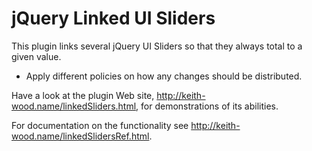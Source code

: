 jQuery Linked UI Sliders
========================

This plugin links several jQuery UI Sliders so that they always total to a given value.

* Apply different policies on how any changes should be distributed.

Have a look at the plugin Web site, http://keith-wood.name/linkedSliders.html, for demonstrations of its abilities.

For documentation on the functionality see http://keith-wood.name/linkedSlidersRef.html.
